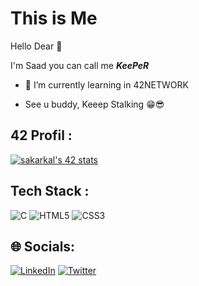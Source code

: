 # This is Me
Hello Dear 🤩

I'm Saad you can call me ***KeePeR***
- 🌱 I’m currently learning in 42NETWORK

- See u buddy, Keeep Stalking 😁😎

## 42 Profil :
[![sakarkal's 42 stats](https://badge.mediaplus.ma/black/sakarkal)](https://github.com/oakoudad/badge42)

## Tech Stack :

![C](https://img.shields.io/badge/c-%2300599C.svg?style=for-the-badge&logo=c&logoColor=white) ![HTML5](https://img.shields.io/badge/html5-%23E34F26.svg?style=for-the-badge&logo=html5&logoColor=white) ![CSS3](https://img.shields.io/badge/css3-%231572B6.svg?style=for-the-badge&logo=css3&logoColor=white)

## 🌐 Socials:

[![LinkedIn](https://img.shields.io/badge/LinkedIn-%230077B5.svg?logo=linkedin&logoColor=white)](https://www.linkedin.com/in/saad-karkal-0a1165252/) [![Twitter](https://img.shields.io/badge/Twitter-%231DA1F2.svg?logo=Twitter&logoColor=white)](https://twitter.com/Im_Dah_Duuude)



